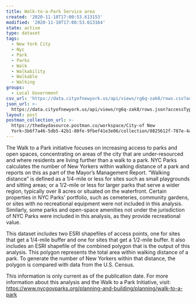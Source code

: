 ```yaml
---
title: Walk-to-a-Park Service area
created: '2020-11-10T17:00:53.613153'
modified: '2020-11-10T17:00:53.613164'
state: active
type: dataset
tags:
  - New York City
  - Nyc
  - Park
  - Parks
  - Walk
  - Walkability
  - Walkable
  - Walking
groups:
  - Local Government
csv_url: 'https://data.cityofnewyork.us/api/views/rg6q-zak8/rows.csv?accessType=DOWNLOAD'
json_url: >-
  https://data.cityofnewyork.us/api/views/rg6q-zak8/rows.json?accessType=DOWNLOAD
layout: post
postman_collection_url: >-
  https://thedaydasource.postman.co/workspace/City-of New
  York~3b6f7a46-5db5-42b1-80fe-9fbef41e3e06/collection/0825612f-787e-4a1e-8708-8203c5cf819f
---
```

The Walk to a Park initiative focuses on increasing access to parks and open spaces, concentrating on areas of the city that are under-resourced and where residents are living further than a walk to a park. NYC Parks calculates the number of New Yorkers within walking distance of a park and reports on this as part of the Mayor’s Management Report. “Walking distance” is defined as a 1/4-mile or less for sites such as small playgrounds and sitting areas; or a 1/2-mile or less for larger parks that serve a wider region, typically over 8 acres or situated on the waterfront. Certain properties in NYC Parks' portfolio, such as cemeteries, community gardens, or sites with no recreational equipment were not included in this analysis. Similarly, some parks and open-space amenities not under the jurisdiction of NYC Parks were included in this analysis, as they provide recreational value.

This dataset includes two ESRI shapefiles of access points, one for sites that get a 1/4-mile buffer and one for sites that get a 1/2-mile buffer. It also includes an ESRI shapefile of the combined polygon that is the output of this analysis. This polygon represents the total area within walking distance of a park. To generate the number of New Yorkers within that distance, the polygon is compared with data from the U.S. Census.

This information is only current as of the publication date. For more information about this analysis and the Walk to a Park Initiative, visit: https://www.nycgovparks.org/planning-and-building/planning/walk-to-a-park
